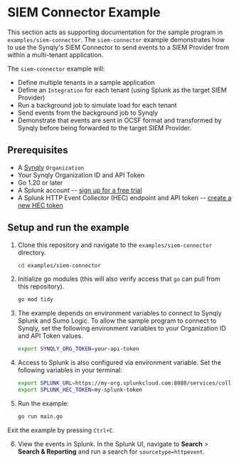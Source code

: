 # SIEM Connector Example

This section acts as supporting documentation for the sample program in `examples/siem-connector`. The `siem-connector` example demonstrates how to use the Synqly's SIEM Connector to send events to a SIEM Provider from within a multi-tenant application. 

The `siem-connector` example will:

- Define multiple tenants in a sample application
- Define an `Integration` for each tenant (using Splunk as the target SIEM Provider)
- Run a background job to simulate load for each tenant
- Send events from the background job to Synqly
- Demonstrate that events are sent in OCSF format and transformed by Synqly before
  being forwarded to the target SIEM Provider.

## Prerequisites

- A [Synqly](https://synqly.com) `Organization`
- Your Synqly Organization ID and API Token
- Go 1.20 or later
- A Splunk account -- [sign up for a free trial](https://www.splunk.com/en_us/download.html)
- A Splunk HTTP Event Collector (HEC) endpoint and API token -- [create a new HEC token](https://docs.splunk.com/Documentation/Splunk/8.1.3/Data/UsetheHTTPEventCollector#Create_an_Event_Collector_token)

## Setup and run the example

1. Clone this repository and navigate to the `examples/siem-connector` directory.
    ```bash
    cd examples/siem-connector
    ```
2. Initialize go modules (this will also verify access that `go` can pull from
   this repository). 
   ```bash
   go mod tidy
   ```
3. The example depends on environment variables to connect to Synqly Splunk and Sumo Logic. To allow the sample program to connect to Synqly, set the following environment variables to your Organization ID and API Token values.

    ```bash
    export SYNQLY_ORG_TOKEN=your-api-token
    ```

4. Access to Splunk is also configured via environment variable. Set the following variables in your terminal:

    ```bash
    export SPLUNK_URL=https://my-org.splunkcloud.com:8088/services/collector/event
    export SPLUNK_HEC_TOKEN=my-splunk-token
    ```

5. Run the example:

    ```bash
    go run main.go
    ```

Exit the example by pressing `Ctrl+C`.

6. View the events in Splunk. In the Splunk UI, navigate to **Search** > **Search & Reporting** and run a search for `sourcetype=httpevent`.